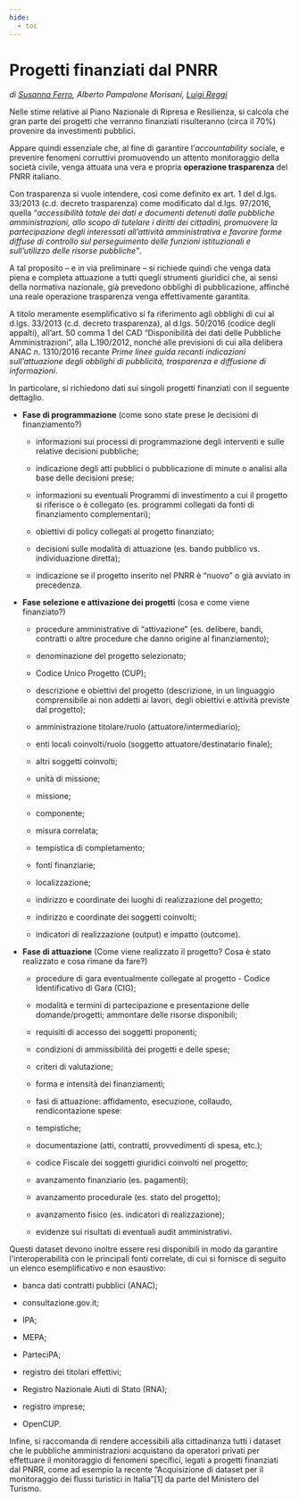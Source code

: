 ```yaml
---
hide:
  - toc
---
```


# Progetti finanziati dal PNRR

*di [Susanna Ferro](https://www.linkedin.com/in/susanna-ferro/), Alberto Pampalone Morisani, [Luigi Reggi](https://twitter.com/luigireggi)*

Nelle stime relative al Piano Nazionale di Ripresa e Resilienza, si calcola che gran parte dei progetti che verranno finanziati risulteranno (circa il 70%) provenire da investimenti pubblici.

Appare quindi essenziale che, al fine di garantire l’*accountability* sociale, e prevenire fenomeni corruttivi promuovendo un attento monitoraggio della società civile, venga attuata una vera e propria **operazione trasparenza** del PNRR italiano.

Con trasparenza si vuole intendere, così come definito ex art. 1 del d.lgs. 33/2013 (c.d. decreto trasparenza) come modificato dal d.lgs. 97/2016, quella “*accessibilità totale dei dati e documenti detenuti dalle pubbliche amministrazioni, allo scopo di tutelare i diritti dei cittadini, promuovere la partecipazione degli interessati all’attività amministrativa e favorire forme diffuse di controllo sul perseguimento delle funzioni istituzionali e sull’utilizzo delle risorse pubbliche”*.

A tal proposito – e in via preliminare – si richiede quindi che venga data piena e completa attuazione a tutti quegli strumenti giuridici che, ai sensi della normativa nazionale, già prevedono obblighi di pubblicazione, affinché una reale operazione trasparenza venga effettivamente garantita.

A titolo meramente esemplificativo si fa riferimento agli obblighi di cui al d.lgs. 33/2013 (c.d. decreto trasparenza), al d.lgs. 50/2016 (codice degli appalti), all’art. 50 comma 1 del CAD “Disponibilità dei dati delle Pubbliche Amministrazioni”, alla L.190/2012, nonché alle previsioni di cui alla delibera ANAC n. 1310/2016 recante *Prime linee guida recanti indicazioni sull’attuazione degli obblighi di pubblicità, trasparenza e diffusione di informazioni*.

In particolare, si richiedono dati sui singoli progetti finanziati con il seguente dettaglio.

  - **Fase di programmazione** (come sono state prese le decisioni di finanziamento?)

      - informazioni sui processi di programmazione degli interventi e sulle relative decisioni pubbliche;

      - indicazione degli atti pubblici o pubblicazione di minute o analisi alla base delle decisioni prese;

      - informazioni su eventuali Programmi di investimento a cui il progetto si riferisce o è collegato (es. programmi collegati da fonti di finanziamento complementari);

      - obiettivi di policy collegati al progetto finanziato;

      - decisioni sulle modalità di attuazione (es. bando pubblico vs. individuazione diretta);

      - indicazione se il progetto inserito nel PNRR è “nuovo” o già avviato in precedenza.

<!-- end list -->

  - **Fase selezione e attivazione dei progetti** (cosa e come viene finanziato?)

      - procedure amministrative di “attivazione” (es. delibere, bandi, contratti o altre procedure che danno origine al finanziamento);

      - denominazione del progetto selezionato;

      - Codice Unico Progetto (CUP);

      - descrizione e obiettivi del progetto (descrizione, in un linguaggio comprensibile ai non addetti ai lavori, degli obiettivi e attività previste dal progetto);

      - amministrazione titolare/ruolo (attuatore/intermediario);

      - enti locali coinvolti/ruolo (soggetto attuatore/destinatario finale);

      - altri soggetti coinvolti;

      - unità di missione;

      - missione;

      - componente;

      - misura correlata;

      - tempistica di completamento;

      - fonti finanziarie;

      - localizzazione;

      - indirizzo e coordinate dei luoghi di realizzazione del progetto;

      - indirizzo e coordinate dei soggetti coinvolti;

      - indicatori di realizzazione (output) e impatto (outcome).

  - **Fase di attuazione** (Come viene realizzato il progetto? Cosa è stato realizzato e cosa rimane da fare?)

      - procedure di gara eventualmente collegate al progetto - Codice Identificativo di Gara (CIG);

      - modalità e termini di partecipazione e presentazione delle domande/progetti; ammontare delle risorse disponibili;

      - requisiti di accesso dei soggetti proponenti;

      - condizioni di ammissibilità dei progetti e delle spese;

      - criteri di valutazione;

      - forma e intensità dei finanziamenti;

      - fasi di attuazione: affidamento, esecuzione, collaudo, rendicontazione spese:

      - tempistiche;

      - documentazione (atti, contratti, provvedimenti di spesa, etc.);

      - codice Fiscale dei soggetti giuridici coinvolti nel progetto;

      - avanzamento finanziario (es. pagamenti);

      - avanzamento procedurale (es. stato del progetto);

      - avanzamento fisico (es. indicatori di realizzazione);

      - evidenze sui risultati di eventuali audit amministrativi.

Questi dataset devono inoltre essere resi disponibili in modo da garantire l'interoperabilità con le principali fonti correlate, di cui si fornisce di seguito un elenco esemplificativo e non esaustivo:

  - banca dati contratti pubblici (ANAC);

  - consultazione.gov.it;

  - IPA;

  - MEPA;

  - ParteciPA;

  - registro dei titolari effettivi;

  - Registro Nazionale Aiuti di Stato (RNA);

  - registro imprese;

  - OpenCUP.

Infine, si raccomanda di rendere accessibili alla cittadinanza tutti i dataset che le pubbliche amministrazioni acquistano da operatori privati per effettuare il monitoraggio di fenomeni specifici, legati a progetti finanziati dal PNRR, come ad esempio la recente “Acquisizione di dataset per il monitoraggio dei flussi turistici in Italia”\[1\] da parte del Ministero del Turismo.
